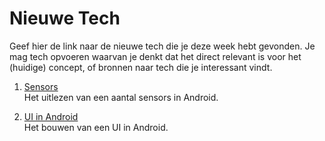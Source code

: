 Nieuwe Tech 
===========

Geef hier de link naar de nieuwe tech die je deze week hebt gevonden.
Je mag tech opvoeren waarvan je denkt dat het direct relevant is voor het (huidige) concept, of bronnen naar tech die je interessant vindt.

1. [Sensors](https://developer.android.com/guide/topics/sensors/sensors_overview.html)  
Het uitlezen van een aantal sensors in Android.

2. [UI in Android](https://developer.android.com/training/basics/firstapp/building-ui.html)  
Het bouwen van een UI in Android.